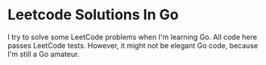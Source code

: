 # Leetcode Solutions In Go

I try to solve some LeetCode problems when I'm learning Go. All code here passes LeetCode tests. However, it might not be elegant Go code, because I'm still a Go amateur.